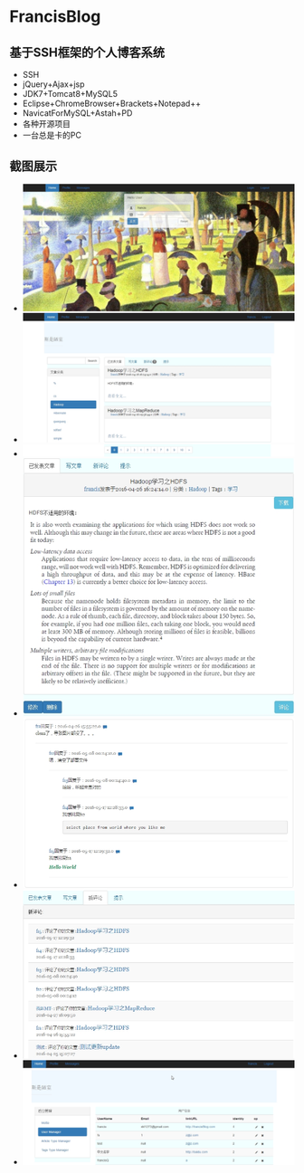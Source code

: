 ﻿# FrancisBlog
## 基于SSH框架的个人博客系统
+ SSH
+ jQuery+Ajax+jsp
+ JDK7+Tomcat8+MySQL5
+ Eclipse+ChromeBrowser+Brackets+Notepad++
+ NavicatForMySQL+Astah+PD
+ 各种开源项目
+ 一台总是卡的PC
## 截图展示
+ ![image](https://github.com/francisXKF/FrancisBlog/blob/master/FrancisBlogScreenImg/login.jpg)
+ ![image](https://github.com/francisXKF/FrancisBlog/blob/master/FrancisBlogScreenImg/article_list.jpg)
+ ![image](https://github.com/francisXKF/FrancisBlog/blob/master/FrancisBlogScreenImg/page_bar.jpg)
+ ![image](https://github.com/francisXKF/FrancisBlog/blob/master/FrancisBlogScreenImg/article_detail.jpg)
+ ![image](https://github.com/francisXKF/FrancisBlog/blob/master/FrancisBlogScreenImg/commend.jpg)
+ ![image](https://github.com/francisXKF/FrancisBlog/blob/master/FrancisBlogScreenImg/commend_list.jpg)
+ ![image](https://github.com/francisXKF/FrancisBlog/blob/master/FrancisBlogScreenImg/admin.jpg)

